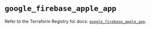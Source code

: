 # `google_firebase_apple_app`

Refer to the Terraform Registry for docs: [`google_firebase_apple_app`](https://registry.terraform.io/providers/hashicorp/google-beta/5.18.0/docs/resources/google_firebase_apple_app).
